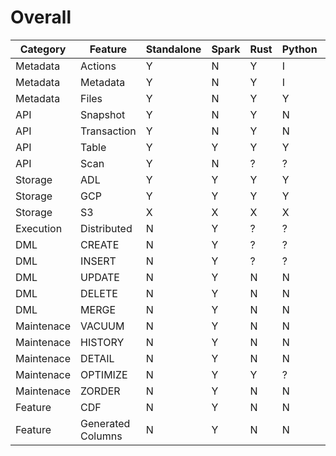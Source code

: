 # Overall

|Category   |Feature          |Standalone|Spark|Rust|Python|Go |
|-----------|-----------------|----------|-----|----|------|---|
|Metadata   |Actions          | Y | N |Y   |I     |I  |
|Metadata   |Metadata         | Y | N |Y   |I     |I  |
|Metadata   |Files            | Y | N |Y   |Y     |?  |
|API        |Snapshot         | Y | N |Y   | N    |?  |
|API        |Transaction      | Y | N |Y   | N    |?  |
|API        |Table            | Y | Y |Y   |Y     |?  |
|API        |Scan             | Y | N |?   |?     |?  |
|Storage    |ADL              | Y | Y |Y   |Y     |?  |
|Storage    |GCP              | Y | Y |Y   |Y     |?  |
|Storage    |S3               | X | X |X   |X     |X  |
|Execution  |Distributed      | N | Y |?   |?     | N |
|DML        |CREATE           | N | Y |?   |?     |?  |
|DML        |INSERT           | N | Y |?   |?     | N |
|DML        |UPDATE           | N | Y | N  | N    | N |
|DML        |DELETE           | N | Y | N  | N    | N |
|DML        |MERGE            | N | Y | N  | N    | N |
|Maintenace |VACUUM           | N | Y | N  | N    | N |
|Maintenace |HISTORY          | N | Y | N  | N    | N |
|Maintenace |DETAIL           | N | Y | N  | N    | N |
|Maintenace |OPTIMIZE         | N | Y | Y   |?     | N |
|Maintenace |ZORDER           | N | Y | N  | N    | N |
|Feature    |CDF              | N | Y | N  | N    | N |
|Feature    |Generated Columns| N | Y | N  | N    | N |